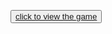 <button><a href="https://jeshanavireddy.github.io/Rock-Paper-Scissors/">click to view the game</a></button>
